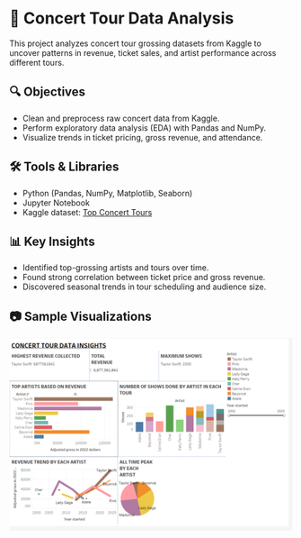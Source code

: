 # 🎤 Concert Tour Data Analysis

This project analyzes concert tour grossing datasets from Kaggle to uncover patterns in revenue, ticket sales, and artist performance across different tours.

## 🔍 Objectives
- Clean and preprocess raw concert data from Kaggle.
- Perform exploratory data analysis (EDA) with Pandas and NumPy.
- Visualize trends in ticket pricing, gross revenue, and attendance.

## 🛠 Tools & Libraries
- Python (Pandas, NumPy, Matplotlib, Seaborn)
- Jupyter Notebook
- Kaggle dataset: [Top Concert Tours](https://www.kaggle.com/datasets/amruthayenikonda/dirty-dataset-to-practice-data-cleaning)

## 📊 Key Insights
- Identified top-grossing artists and tours over time.
- Found strong correlation between ticket price and gross revenue.
- Discovered seasonal trends in tour scheduling and audience size.

## 📷 Sample Visualizations
![Revenue Trends](Dashboard.png)

## 
